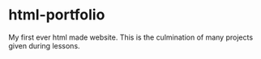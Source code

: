 # html-portfolio
My first ever html made website. This is the culmination of many projects given during lessons.
